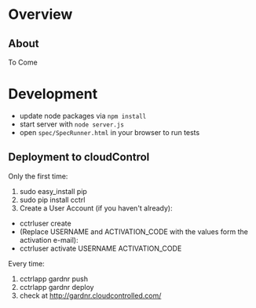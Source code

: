 Overview
========

About
-----
To Come

Development
===========
- update node packages via `npm install`
- start server with `node server.js`
- open `spec/SpecRunner.html` in your browser to run tests

Deployment to cloudControl
--------------------------
Only the first time:

1. sudo easy_install pip
2. sudo pip install cctrl
3. Create a User Account (if you haven't already):
  - cctrluser create
  - (Replace USERNAME and ACTIVATION_CODE with the values form the activation e-mail):
  - cctrluser activate USERNAME ACTIVATION_CODE

Every time:

1. cctrlapp gardnr push
2. cctrlapp gardnr deploy
3. check at http://gardnr.cloudcontrolled.com/
